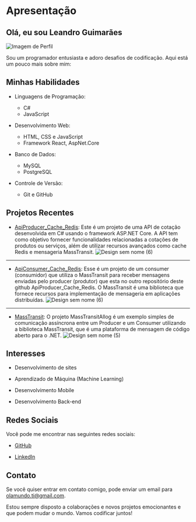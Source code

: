 # Apresentação

## Olá, eu sou Leandro Guimarães

![Imagem de Perfil](https://avatars.githubusercontent.com/u/85081592?s=400&u=b24fbf9c1bbd2eec815dd372835add186e90657b&v=4)

Sou um programador entusiasta e adoro desafios de codificação. Aqui está um pouco mais sobre mim:

## Minhas Habilidades

- Linguagens de Programação:
  - C#
  - JavaScript
- Desenvolvimento Web:

  - HTML, CSS e JavaScript
  - Framework React, AspNet.Core

- Banco de Dados:
  - MySQL
  - PostgreSQL
- Controle de Versão:
  - Git e GitHub

## Projetos Recentes

- [ApiProducer_Cache_Redis](https://github.com/leandro-guimaraes/ApiProducer_Cache_Redis.git): Este é um projeto de uma API de cotação desenvolvida em C# usando o framework ASP.NET Core. A API tem como objetivo fornecer funcionalidades relacionadas a cotações de produtos ou serviços, além de utilizar recursos avançados como cache Redis e mensageria MassTransit.
  ![Design sem nome (6)](https://github.com/leandro-guimaraes/MassTransitAllog/assets/85081592/ba9f0f79-3f64-4fb5-bc11-fe6b21d1dc97)

---

- [ApiConsumer_Cache_Redis](https://github.com/leandro-guimaraes/ApiConsumer_Cache_Redis.git): Esse é um projeto de um consumer (consumidor) que utiliza o MassTransit para receber mensagens enviadas pelo producer (produtor) que esta no outro repositório deste github ApiProducer_Cache_Redis. O MassTransit é uma biblioteca que fornece recursos para implementação de mensageria em aplicações distribuídas.
  ![Design sem nome (6)](https://github.com/leandro-guimaraes/MassTransitAllog/assets/85081592/ba9f0f79-3f64-4fb5-bc11-fe6b21d1dc97)

---

- [MassTransit](https://github.com/leandro-guimaraes/MassTransitAllog.git): O projeto MassTransitAllog é um exemplo simples de comunicação assíncrona entre um Producer e um Consumer utilizando a biblioteca MassTransit, que é uma plataforma de mensagem de código aberto para o .NET.
  ![Design sem nome (5)](https://github.com/leandro-guimaraes/MassTransitAllog/assets/85081592/766637cd-a81f-4d98-aa0f-7e36ab7402ff)

## Interesses

- Desenvolvimento de sites

- Aprendizado de Máquina (Machine Learning)

- Desenvolvimento Mobile

- Desenvolvimento Back-end

## Redes Sociais

Você pode me encontrar nas seguintes redes sociais:

- [GitHub](https://github.com/leandro-guimaraes)

- [LinkedIn](https://www.linkedin.com/in/leandro-guimaraes-ribeiro/)

## Contato

Se você quiser entrar em contato comigo, pode enviar um email para [olamundo.ti@gmail.com](mailto:olamundo.ti@gmail.com).

Estou sempre disposto a colaborações e novos projetos emocionantes e que podem mudar o mundo. Vamos codificar juntos!
